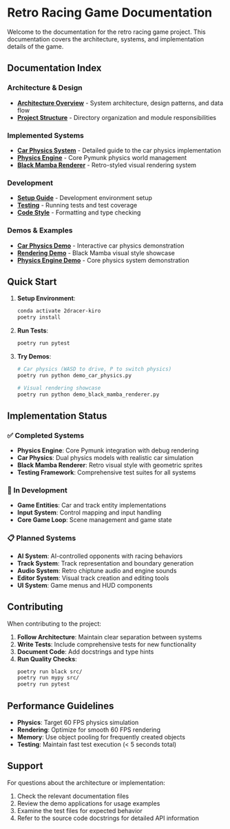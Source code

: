# Retro Racing Game Documentation

Welcome to the documentation for the retro racing game project. This documentation covers the architecture, systems, and implementation details of the game.

## Documentation Index

### Architecture & Design
- **[Architecture Overview](architecture.md)** - System architecture, design patterns, and data flow
- **[Project Structure](../README.md#project-structure)** - Directory organization and module responsibilities

### Implemented Systems
- **[Car Physics System](car-physics.md)** - Detailed guide to the car physics implementation
- **[Physics Engine](../src/physics/physics_engine.py)** - Core Pymunk physics world management
- **[Black Mamba Renderer](../src/rendering/black_mamba_renderer.py)** - Retro-styled visual rendering system

### Development
- **[Setup Guide](../README.md#development-setup)** - Development environment setup
- **[Testing](../README.md#testing)** - Running tests and test coverage
- **[Code Style](../README.md#code-formatting)** - Formatting and type checking

### Demos & Examples
- **[Car Physics Demo](../demo_car_physics.py)** - Interactive car physics demonstration
- **[Rendering Demo](../demo_black_mamba_renderer.py)** - Black Mamba visual style showcase
- **[Physics Engine Demo](../demo_physics_engine.py)** - Core physics system demonstration

## Quick Start

1. **Setup Environment**:
   ```bash
   conda activate 2dracer-kiro
   poetry install
   ```

2. **Run Tests**:
   ```bash
   poetry run pytest
   ```

3. **Try Demos**:
   ```bash
   # Car physics (WASD to drive, P to switch physics)
   poetry run python demo_car_physics.py
   
   # Visual rendering showcase
   poetry run python demo_black_mamba_renderer.py
   ```

## Implementation Status

### ✅ Completed Systems
- **Physics Engine**: Core Pymunk integration with debug rendering
- **Car Physics**: Dual physics models with realistic car simulation
- **Black Mamba Renderer**: Retro visual style with geometric sprites
- **Testing Framework**: Comprehensive test suites for all systems

### 🚧 In Development
- **Game Entities**: Car and track entity implementations
- **Input System**: Control mapping and input handling
- **Core Game Loop**: Scene management and game state

### 📋 Planned Systems
- **AI System**: AI-controlled opponents with racing behaviors
- **Track System**: Track representation and boundary generation
- **Audio System**: Retro chiptune audio and engine sounds
- **Editor System**: Visual track creation and editing tools
- **UI System**: Game menus and HUD components

## Contributing

When contributing to the project:

1. **Follow Architecture**: Maintain clear separation between systems
2. **Write Tests**: Include comprehensive tests for new functionality
3. **Document Code**: Add docstrings and type hints
4. **Run Quality Checks**:
   ```bash
   poetry run black src/
   poetry run mypy src/
   poetry run pytest
   ```

## Performance Guidelines

- **Physics**: Target 60 FPS physics simulation
- **Rendering**: Optimize for smooth 60 FPS rendering
- **Memory**: Use object pooling for frequently created objects
- **Testing**: Maintain fast test execution (< 5 seconds total)

## Support

For questions about the architecture or implementation:

1. Check the relevant documentation files
2. Review the demo applications for usage examples
3. Examine the test files for expected behavior
4. Refer to the source code docstrings for detailed API information